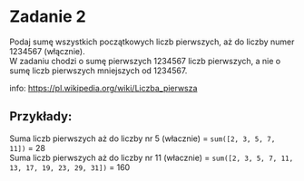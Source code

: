 # Zadanie 2
Podaj sumę wszystkich początkowych liczb pierwszych, aż do liczby numer 1234567 (włącznie).  
W zadaniu chodzi o sumę pierwszych 1234567 liczb pierwszych, a nie o sumę liczb pierwszych mniejszych od 1234567.

info: https://pl.wikipedia.org/wiki/Liczba_pierwsza

## Przykłady:
Suma liczb pierwszych aż do liczby nr 5 (włacznie) = `sum([2, 3, 5, 7, 11])` = 28  
Suma liczb pierwszych aż do liczby nr 11 (włacznie) = `sum([2, 3, 5, 7, 11, 13, 17, 19, 23, 29, 31])` = 160
